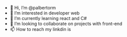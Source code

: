 - 👋 Hi, I’m @palbertorm
- 👀 I’m interested in developer web
- 🌱 I’m currently learning react and C#
- 💞️ I’m looking to collaborate on projects with front-end
- 📫 How to reach my linkdin is 

<!---
palbertorm/palbertorm is a ✨ special ✨ repository because its `README.md` (this file) appears on your GitHub profile.
You can click the Preview link to take a look at your changes.
--->
